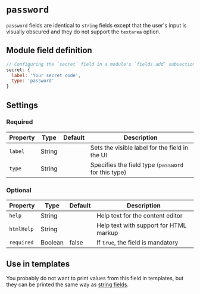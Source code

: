 # `password`

`password` fields are identical to `string` fields except that the user's input is visually obscured and they do not support the `textarea` option.
<!-- TODO: Confirm if they are kept from search indexing automatically. -->

## Module field definition

```javascript
// Configuring the `secret` field in a module's `fields.add` subsection:
secret: {
  label: 'Your secret code',
  type: 'password'
}
```

## Settings

### Required

|  Property | Type   | Default | Description |
|-----------|-----------|-----------|------------|
|`label` | String | | Sets the visible label for the field in the UI |
|`type` | String | | Specifies the field type (`password` for this type) |

### Optional

|  Property | Type   | Default | Description |
|-----------|-----------|-----------|------------|
|`help` | String | | Help text for the content editor |
|`htmlHelp` | String | | Help text with support for HTML markup |
|`required` | Boolean | false | If `true`, the field is mandatory |

<!-- TODO: The following settings are likely to return, but are not yet implemented. -->
<!-- |contextual | Boolean | false | If `true`, it will prevent the field from appearing in the editor modal | -->
<!-- |readOnly | Boolean | false | If `true`, prevents the user from editing the field value | -->

## Use in templates

You probably do not want to print values from this field in templates, but they can be printed the same way as [string fields](string.md).
